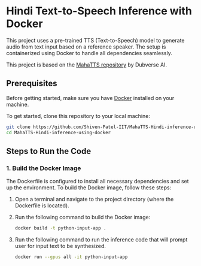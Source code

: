 # Hindi Text-to-Speech Inference with Docker

This project uses a pre-trained TTS (Text-to-Speech) model to generate audio from text input based on a reference speaker. The setup is containerized using Docker to handle all dependencies seamlessly.

This project is based on the [MahaTTS repository](https://github.com/dubverse-ai/MahaTTS) by Dubverse AI.

## Prerequisites

Before getting started, make sure you have [Docker](https://www.docker.com/get-started) installed on your machine.

To get started, clone this repository to your local machine:

```bash
git clone https://github.com/Shiven-Patel-IIT/MahaTTS-Hindi-inference-using-docker
cd MahaTTS-Hindi-inference-using-docker
```
## Steps to Run the Code

### 1. Build the Docker Image

The Dockerfile is configured to install all necessary dependencies and set up the environment. To build the Docker image, follow these steps:

1. Open a terminal and navigate to the project directory (where the Dockerfile is located).
2. Run the following command to build the Docker image:

   ```bash
   docker build -t python-input-app .

2. Run the following command to run the inference code that will prompt user for input text to be synthesized.

   ```bash
   docker run --gpus all -it python-input-app
